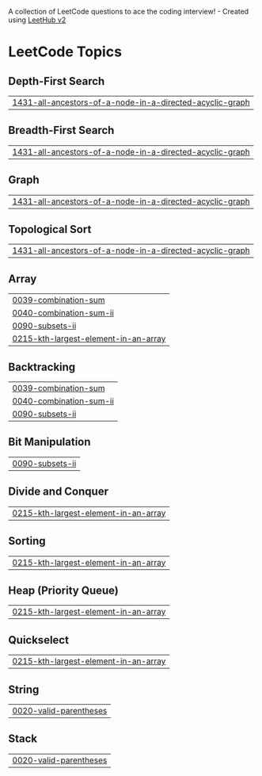 A collection of LeetCode questions to ace the coding interview! - Created using [LeetHub v2](https://github.com/arunbhardwaj/LeetHub-2.0)
<!---LeetCode Topics Start-->
# LeetCode Topics
## Depth-First Search
|  |
| ------- |
| [1431-all-ancestors-of-a-node-in-a-directed-acyclic-graph](https://github.com/lakshayarora8/SDE-Sheet/tree/master/1431-all-ancestors-of-a-node-in-a-directed-acyclic-graph) |
## Breadth-First Search
|  |
| ------- |
| [1431-all-ancestors-of-a-node-in-a-directed-acyclic-graph](https://github.com/lakshayarora8/SDE-Sheet/tree/master/1431-all-ancestors-of-a-node-in-a-directed-acyclic-graph) |
## Graph
|  |
| ------- |
| [1431-all-ancestors-of-a-node-in-a-directed-acyclic-graph](https://github.com/lakshayarora8/SDE-Sheet/tree/master/1431-all-ancestors-of-a-node-in-a-directed-acyclic-graph) |
## Topological Sort
|  |
| ------- |
| [1431-all-ancestors-of-a-node-in-a-directed-acyclic-graph](https://github.com/lakshayarora8/SDE-Sheet/tree/master/1431-all-ancestors-of-a-node-in-a-directed-acyclic-graph) |
## Array
|  |
| ------- |
| [0039-combination-sum](https://github.com/lakshayarora8/SDE-Sheet/tree/master/0039-combination-sum) |
| [0040-combination-sum-ii](https://github.com/lakshayarora8/SDE-Sheet/tree/master/0040-combination-sum-ii) |
| [0090-subsets-ii](https://github.com/lakshayarora8/SDE-Sheet/tree/master/0090-subsets-ii) |
| [0215-kth-largest-element-in-an-array](https://github.com/lakshayarora8/SDE-Sheet/tree/master/0215-kth-largest-element-in-an-array) |
## Backtracking
|  |
| ------- |
| [0039-combination-sum](https://github.com/lakshayarora8/SDE-Sheet/tree/master/0039-combination-sum) |
| [0040-combination-sum-ii](https://github.com/lakshayarora8/SDE-Sheet/tree/master/0040-combination-sum-ii) |
| [0090-subsets-ii](https://github.com/lakshayarora8/SDE-Sheet/tree/master/0090-subsets-ii) |
## Bit Manipulation
|  |
| ------- |
| [0090-subsets-ii](https://github.com/lakshayarora8/SDE-Sheet/tree/master/0090-subsets-ii) |
## Divide and Conquer
|  |
| ------- |
| [0215-kth-largest-element-in-an-array](https://github.com/lakshayarora8/SDE-Sheet/tree/master/0215-kth-largest-element-in-an-array) |
## Sorting
|  |
| ------- |
| [0215-kth-largest-element-in-an-array](https://github.com/lakshayarora8/SDE-Sheet/tree/master/0215-kth-largest-element-in-an-array) |
## Heap (Priority Queue)
|  |
| ------- |
| [0215-kth-largest-element-in-an-array](https://github.com/lakshayarora8/SDE-Sheet/tree/master/0215-kth-largest-element-in-an-array) |
## Quickselect
|  |
| ------- |
| [0215-kth-largest-element-in-an-array](https://github.com/lakshayarora8/SDE-Sheet/tree/master/0215-kth-largest-element-in-an-array) |
## String
|  |
| ------- |
| [0020-valid-parentheses](https://github.com/lakshayarora8/SDE-Sheet/tree/master/0020-valid-parentheses) |
## Stack
|  |
| ------- |
| [0020-valid-parentheses](https://github.com/lakshayarora8/SDE-Sheet/tree/master/0020-valid-parentheses) |
<!---LeetCode Topics End-->
